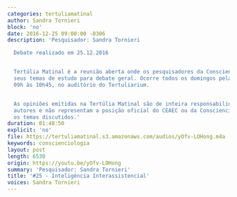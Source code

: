 ```yaml
---
categories: tertuliamatinal
author: Sandra Tornieri
block: 'no'
date: 2016-12-25 09:00:00 -0306
description: 'Pesquisador: Sandra Tornieri

  Debate realizado em 25.12.2016


  Tertúlia Matinal é a reunião aberta onde os pesquisadores da Conscienciologia apresentam
  seus temas de estudo para debate geral. Ocorre todos os domingos pela manhã, das
  09h às 10h45, no auditório do Tertuliarium.


  As opiniões emitidas na Tertúlia Matinal são de inteira responsabilidade de seus
  autores e não representam a posição oficial do CEAEC ou da Conscienciologia sobre
  os temas discutidos.'
duration: 01:48:50
explicit: 'no'
file: https://tertuliamatinal.s3.amazonaws.com/audios/yOfv-LOHong.m4a
keywords: conscienciologia
layout: post
length: 6530
origin: https://youtu.be/yOfv-LOHong
summary: 'Pesquisador: Sandra Tornieri'
title: '#25 - Inteligência Interassistencial'
voices: Sandra Tornieri
---
```

